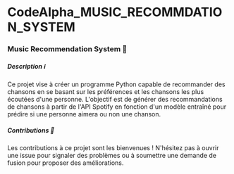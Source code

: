 # CodeAlpha_MUSIC_RECOMMDATION_SYSTEM 
### Music Recommendation System 🎵
##### Description ℹ️
Ce projet vise à créer un programme Python capable de recommander des chansons en se basant sur les préférences et les chansons les plus écoutées d'une personne. L'objectif est de générer des recommandations de chansons à partir de l'API Spotify en fonction d'un modèle entraîné pour prédire si une personne aimera ou non une chanson.

##### Contributions 🙌
Les contributions à ce projet sont les bienvenues ! N'hésitez pas à ouvrir une issue pour signaler des problèmes ou à soumettre une demande de fusion pour proposer des améliorations.

